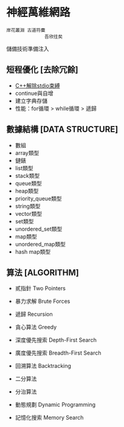   # 神經萬維網路
    岸花叢淵 古道符麋
                  吾欣往矣

   儲備技術準備注入

## 短程優化 [去除冗餘]
 * [C++解除stdio束縛](https://github.com/Lost-Monument/NeuralLine/blob/%E8%A1%93%E9%9B%86-COMPUTER/%E6%80%9D%E7%B6%AD%E7%B4%A2%E5%BC%95/%E5%85%A8%E9%81%A9%E7%94%A8%E9%99%90%E5%88%B6%E8%A7%A3%E9%99%A4.cpp)
 * continue與自增
 * 建立字典存儲
 * 性能：for循環 > while循環 > 遞歸

## 數據結構 [DATA STRUCTURE]
  *  數組
  *  array類型
  *  鏈錶
  *  list類型
  *  stack類型
  *  queue類型
  *  heap類型
  *  priority_queue類型
  *  string類型
  *  vector類型
  *  set類型
  *  unordered_set類型
  *  map類型
  *  unordered_map類型
  *  hash map類型

## 算法 [ALGORITHM]

  *  貳指針 Two Pointers

  *  暴力求解 Brute Forces

  *  遞歸 Recursion

  *  貪心算法 Greedy
    
  *  深度優先搜索 Depth-First Search

  *  廣度優先搜索 Breadth-First Search
    
  *  回溯算法 Backtracking

  *  二分算法

  *  分治算法

  *  動態規劃 Dynamic Programming
    
  *  記憶化搜索 Memory Search

